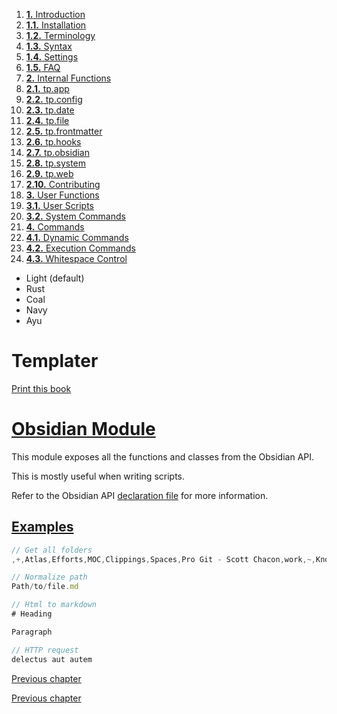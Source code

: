 1. [**1.** Introduction](Pro%20Git%20-%20Scott%20Chacon/Introduction.md)
1. [**1.1.** Installation](Atlas/Knowledge/tools/dev/Zellij/zellijdoc/installation.md)
2. [**1.2.** Terminology](terminology)
3. [**1.3.** Syntax](syntax)
4. [**1.4.** Settings](settings)
5. [**1.5.** FAQ](Atlas/Knowledge/tools/dev/Zellij/zellijdoc/faq.md)
3. [**2.** Internal Functions](Atlas/Knowledge/tools/obsidian/Templater/Templater%20doc/internal-functions/overview)
01. [**2.1.** tp.app](app-module)
02. [**2.2.** tp.config](config-module)
03. [**2.3.** tp.date](date-module)
04. [**2.4.** tp.file](file-module)
05. [**2.5.** tp.frontmatter](frontmatter-module)
06. [**2.6.** tp.hooks](hooks-module)
07. [**2.7.** tp.obsidian](obsidian-module)
08. [**2.8.** tp.system](system-module)
09. [**2.9.** tp.web](web-module)
10. [**2.10.** Contributing](contribute)
5. [**3.** User Functions](Atlas/Knowledge/tools/obsidian/Templater/Templater%20doc/user-functions/overview)
1. [**3.1.** User Scripts](script-user-functions)
2. [**3.2.** System Commands](system-user-functions)
7. [**4.** Commands](Atlas/Knowledge/tools/obsidian/Templater/Templater%20doc/commands/overview)
1. [**4.1.** Dynamic Commands](dynamic-command)
2. [**4.2.** Execution Commands](execution-command)
3. [**4.3.** Whitespace Control](whitespace-control)

- Light (default)
- Rust
- Coal
- Navy
- Ayu

# Templater

[Print this book](print)

# [Obsidian Module](obsidian-module)

This module exposes all the functions and classes from the Obsidian API.

This is mostly useful when writing scripts.

Refer to the Obsidian API [declaration file](https://github.com/obsidianmd/obsidian-api/blob/master/obsidian.d.ts) for more information.

## [Examples](obsidian-module)

```javascript
// Get all folders
,+,Atlas,Efforts,MOC,Clippings,Spaces,Pro Git - Scott Chacon,work,~,Knowledge,Active,Projects,dev,tasks,Physical Objects,Appendix A_ Git in Other Environments,Appendix B_ Embedding Git in your Applications,Appendix C_ Git Commands,Customizing Git,Getting Started,Git Basics,Git Branching,Git and Other Systems,Git on the Server,Distributed Git,images,% tmpl,Git Internals,x,GitHub,Git Tools,Projects,bugs,calls,docs,people and teams,tickets,notes,Articles,Education,How To's,Media,concepts,daily_notes,notes,tools,CSV Kit,Obsidian Tinkering,Vim Exploration,people,templates,archive,dev,tasksCalendar,work,general,obsidian,An Example Git-Enforced Policy,Git Attributes,Git Configuration,Git Hooks,Administration,Basic Snapshotting,Branching and Merging,Debugging,Email,External Systems,Getting and Creating Projects,Inspection and Comparison,Patching,Setup and Config,Sharing and Updating Projects,Git in PowerShell,Graphical Interfaces,Dulwich,JGit,Libgit2,go-git,Getting a Git Repository,Recording Changes to the Repository,About Version Control,First-Time Git Setup,Installing Git,What is Git_,Basic Branching and Merging,Branch Management,Branches in a Nutshell,Branching Workflows,Rebasing,Remote Branches,Getting Git on a Server,GitLab,The Protocols,Contributing to a Project,Distributed Workflows,Maintaining a Project,Git as a Client,Migrating to Git,pages,templater,Environment Variables,Git Objects,Git References,Maintenance and Data Recovery,The Refspec,Transfer Protocols,Account Setup and Configuration,Contributing to a Project,Maintaining a Project,Managing an organization,Scripting GitHub,Advanced Merging,Credential Storage,Debugging with Git,Interactive Staging,Revision Selection,Signing Your Work,Stashing and Cleaning,Submodules,Reset Demystified,Rewriting History,Searching,Backyard,LUQA,Media API,archive,1 on 1,CRM,SPRINT,TEAMS,pair programming,AVIV,_archive,SPIKE's,FEAT,archive,chores,AWS,CRM,concepts,backyard,how to,infra,fun,NOVA,LUNA,archive,Obsidian,archive,dev,How To,Obsidian,React,Shell,Typescript,experiments,development,web,writing,Make Tutorial,computer science,2024,archive,2025,ideas and thoughts,links,templater,Books,Film,archive,docs,discovery,questions,PM,dev,obsidian,Explore quick add plugin,Obsidian,nvim - nvim-tree,bugs,docs,howtos,Security issue - General file access, passerell,XSS - extranet,architecture,PLANNING,RETRO,DAILY,backyard,QSL listing feature,Transac Zones update ticket,Diabolocom API transition,Project creation from Lead,pics,GCP Connection,Infra,Portals,application,entities,tools,Alicea Course,React Router,documentation,articles,obsidian,Execute program {},Projects,resources,tasks,things,Agile,source,frontend,short notes 📒,oop,December,November,old,03-March,02-February,04-April,January,Fiction,dev,archive,dev,obsidian,PlantUML,Zellij,deployment,git,js,linux,nvim,php,shell,zsh,dataview,javascript,x,concepts,subs,archive,artifacts,docs,subs,❌,envs,Calls,User Types,docs,diagrams, etc.,subs,notes,DOM and Declarative...,Installation,attachements,notes,Everyday Typescript,Modern Javascript,Execute program,Typescript docs,TS and JS,ADT,patterns,Learning Typescript Book,Patterns of Enterprise,docs,plugins,KDE,react,zellijdoc,AWS connection,code,features,requirements,archive,Long-term solution,UI test solution,archive,diagrams,glossary or concept,Everyday Typescript Lessons,quizes...,small notes 📔,content,estima processing,Templater,Templater,FontAwesome,commands,css,fonts,imgs,internal-functions,user-functions,css,fonts,internal-modules

// Normalize path
Path/to/file.md

// Html to markdown
# Heading

Paragraph

// HTTP request
delectus aut autem

```

[Previous chapter](hooks-module)

[Previous chapter](hooks-module)

